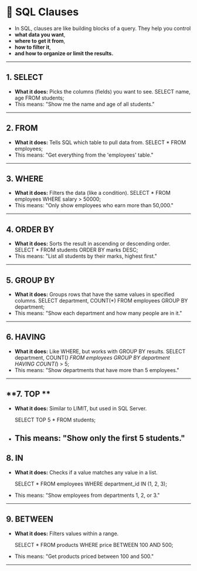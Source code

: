 # 🌟 **SQL Clauses**
- In SQL, clauses are like building blocks of a query. They help you control
- **what data you want**,
- **where to get it from**,
- **how to filter it**,
- **and how to organize or limit the results.**
---
## **1. SELECT**
- **What it does:** Picks the columns (fields) you want to see. 
         SELECT name, age FROM students;
- This means: "Show me the name and age of all students."
---
## **2. FROM**
- **What it does:** Tells SQL which table to pull data from.
        SELECT * FROM employees;
- This means: "Get everything from the 'employees' table."

---
## **3. WHERE**
- **What it does:** Filters the data (like a condition). 
      SELECT * FROM employees WHERE salary > 50000;
- This means: "Only show employees who earn more than 50,000."

---
## **4. ORDER BY**
- **What it does:** Sorts the result in ascending or descending order. 
    SELECT * FROM students ORDER BY marks DESC;
- This means: "List all students by their marks, highest first."

---
## **5. GROUP BY**
- **What it does:** Groups rows that have the same values in specified columns.
  SELECT department, COUNT(*) FROM employees GROUP BY department;
- This means: "Show each department and how many people are in it."
---
## **6. HAVING**
- **What it does:** Like WHERE, but works with GROUP BY results.
              SELECT department, COUNT(*) 
              FROM employees 
              GROUP BY department 
              HAVING COUNT(*) > 5;
- This means: "Show departments that have more than 5 employees."
---
## **7. TOP **
- **What it does:** Similar to LIMIT, but used in SQL Server.

     SELECT TOP 5 * FROM students;
- This means: "Show only the first 5 students."
  ---
## **8. IN**
- **What it does:** Checks if a value matches any value in a list.

   SELECT * FROM employees WHERE department_id IN (1, 2, 3);
- This means: "Show employees from departments 1, 2, or 3."
---
## **9. BETWEEN**
- **What it does:** Filters values within a range.

  SELECT * FROM products WHERE price BETWEEN 100 AND 500;
- This means: "Get products priced between 100 and 500."
---





